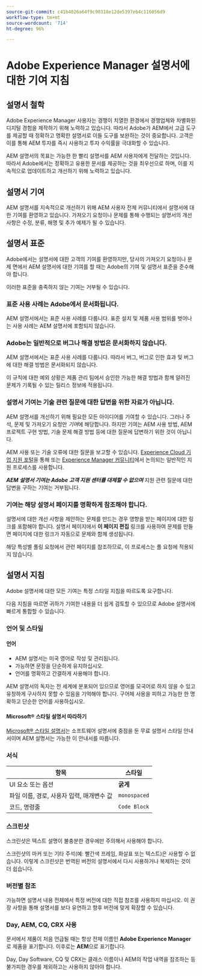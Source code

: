 ```yaml
---
source-git-commit: c41b4026a64f9c90318e12de5397eb4c116056d9
workflow-type: tm+mt
source-wordcount: '714'
ht-degree: 96%

---
```

# Adobe Experience Manager 설명서에 대한 기여 지침

## 설명서 철학

Adobe Experience Manager 사용자는 경쟁이 치열한 환경에서 경쟁업체와 차별화된 디지털 경험을 제작하기 위해 노력하고 있습니다. 따라서 Adobe가 AEM에서 고급 도구를 제공할 때 정확하고 명확한 설명서로 이들 도구를 보완하는 것이 중요합니다. 고객은 이를 통해 AEM 투자를 즉시 사용하고 투자 수익률을 극대화할 수 있습니다.

AEM 설명서의 목표는 가능한 한 빨리 설명서를 AEM 사용자에게 전달하는 것입니다. 따라서 Adobe에서는 정확하고 유용한 문서를 제공하는 것을 최우선으로 하며, 이를 지속적으로 업데이트하고 개선하기 위해 노력하고 있습니다.

## 설명서 기여

AEM 설명서를 지속적으로 개선하기 위해 AEM 사용자 전체 커뮤니티에서 설명서에 대한 기여를 환영하고 있습니다. 가져오기 요청이나 문제를 통해 수행되는 설명서의 개선 사항은 수정, 분류, 해명 및 추가 예제가 될 수 있습니다.

## 설명서 표준

Adobe에서는 설명서에 대한 고객의 기여를 환영하지만, 당사의 가져오기 요청이나 문제 면에서 AEM 설명서에 대한 기여를 할 때는 Adobe의 기여 및 설명서 표준을 준수해야 합니다.

이러한 표준을 충족하지 않는 기여는 거부될 수 있습니다.

### 표준 사용 사례는 Adobe에서 문서화됩니다.

AEM 설명서에서는 표준 사용 사례를 다룹니다. 표준 설치 및 제품 사용 범위를 벗어나는 사용 사례는 AEM 설명서에 포함되지 않습니다.

### Adobe는 일반적으로 버그나 해결 방법은 문서화하지 않습니다.

AEM 설명서에서는 표준 사용 사례를 다룹니다. 따라서 버그, 버그로 인한 효과 및 버그에 대한 해결 방법은 문서화되지 않습니다.

이 규칙에 대한 예외 상황은 제품 관리 팀에서 승인한 가능한 해결 방법과 함께 알려진 문제가 기록될 수 있는 릴리스 정보에 적용됩니다.

### 설명서 기여는 기술 관련 질문에 대한 답변을 위한 자료가 아닙니다.

AEM 설명서를 개선하기 위해 필요한 모든 아이디어를 기여할 수 있습니다. 그러나 주석, 문제 및 가져오기 요청만 *기여*&#x200B;에 해당합니다. 하지만 기여는 AEM 사용 방법, AEM 프로젝트 구현 방법, 기술 문제 해결 방법 등에 대한 질문에 답변하기 위한 것이 아닙니다.

AEM 사용 또는 기술 오류에 대한 질문을 보고할 수 있습니다. [Experience Cloud 기업 지원 포털](https://experienceleague.adobe.com/ko?support-solution=General#support)을 통해 또는 [Experience Manager 커뮤니티](https://experienceleaguecommunities.adobe.com/t5/adobe-experience-manager/ct-p/adobe-experience-manager-community?profile.language=ko)에서 논의되는 일반적인 지원 프로세스를 사용합니다.

***AEM 설명서 기여는 Adobe 고객 지원 센터를 대체할 수 없으며*** 지원 관련 질문에 대한 답변을 구하는 기여는 거부됩니다.

### 기여는 해당 설명서 페이지를 명확하게 참조해야 합니다.

설명서에 대한 개선 사항을 제안하는 문제를 만드는 경우 영향을 받는 페이지에 대한 링크를 포함해야 합니다. 설명서 페이지에서 **이 페이지 편집** 링크를 사용하여 문제를 만들면 페이지에 대한 링크가 자동으로 문제와 함께 생성됩니다.

해당 특성별 풀링 요청에서 관련 페이지를 참조하므로, 이 프로세스는 풀 요청에 적용되지 않습니다.

## 설명서 지침

Adobe 설명서에 대한 모든 기여는 특정 스타일 지침을 따르도록 요구합니다.

다음 지침을 따르면 귀하가 기여한 내용을 더 쉽게 검토할 수 있으므로 Adobe 설명서에 빠르게 통합할 수 있습니다.

### 언어 및 스타일

#### 언어

* AEM 설명서는 미국 영어로 작성 및 관리됩니다.
* 가능하면 문장을 단순하게 유지하십시오.
* 언어를 명확하고 간결하게 사용해야 합니다.

AEM 설명서의 독자는 전 세계에 분포되어 있으므로 영어를 모국어로 하지 않을 수 있고 유창하게 구사하지 못할 수 있음을 기억해야 합니다. 구어체 사용을 피하고 가능한 한 명확하고 단순한 언어를 사용하십시오.

#### Microsoft® 스타일 설명서 따라하기

[Microsoft® 스타일 설명서](https://learn.microsoft.com/en-us/style-guide/welcome/)는 소프트웨어 설명서에 중점을 둔 무료 설명서 스타일 안내서이며 AEM 설명서는 가능한 이 안내서를 따릅니다.

### 서식

| 항목 | 스타일 |
|---|---|
| UI 요소 또는 옵션 | **굵게** |
| 파일 이름, 경로, 사용자 입력, 매개변수 값 | `monospaced` |
| 코드, 명령줄 | ```Code Block``` |

### 스크린샷

스크린샷은 텍스트 설명이 불충분한 경우에만 주의해서 사용해야 합니다.

스크린샷의 마커 또는 기타 주석(예: 빨간색 프레임, 화살표 또는 텍스트)은 사용할 수 없습니다. 이렇게 스크린샷은 번역된 버전의 설명서에서 다시 사용하거나 복제하는 것이 더 쉽습니다.

### 버전별 참조

가능하면 설명서 내용 전체에서 특정 버전에 대한 직접 참조를 사용하지 마십시오. 이 권장 사항을 통해 설명서를 보다 유연하고 향후 버전에 맞게 확장할 수 있습니다.

### Day, AEM, CQ, CRX 사용

문서에서 제품이 처음 언급될 때는 항상 전체 이름인 **Adobe Experience Manager**&#x200B;로 제품을 표기합니다. 이후로는 **AEM**&#x200B;으로 표기합니다.

Day, Day Software, CQ 및 CRX는 클래스 이름이나 AEM의 작업 내역을 참조하는 등 불가피한 경우를 제외하고는 사용하지 않아야 합니다.


